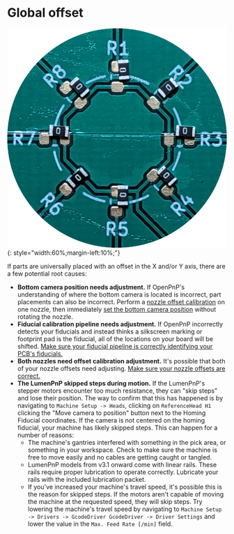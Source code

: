 # Global offset

![parts placed with a consistent global offset](img/global-offset.png){: style="width:60%;margin-left:10%;"}

If parts are universally placed with an offset in the X and/or Y axis, there are a few potential root causes:

- **Bottom camera position needs adjustment.** If OpenPnP's understanding of where the bottom camera is located is incorrect, part placements can also be incorrect. Perform a [nozzle offset calibration](/openpnp/calibration/6-nozzle-offset/) on one nozzle, then immediately [set the bottom camera position](/openpnp/calibration/7-bottom-camera-position/) without rotating the nozzle.
- **Fiducial calibration pipeline needs adjustment.** If OpenPnP incorrectly detects your fiducials and instead thinks a silkscreen marking or footprint pad is the fiducial, all of the locations on your board will be shifted. [Make sure your fiducial pipeline is correctly identifying your PCB's fiducials.](/openpnp/vision-pipeline-adjustment/3-pcb-fiducial-pipeline/)
- **Both nozzles need offset calibration adjustment.** It's possible that both of your nozzle offsets need adjusting. [Make sure your nozzle offsets are correct.](/openpnp/calibration/6-nozzle-offset/)
- **The LumenPnP skipped steps during motion.** If the LumenPnP's stepper motors encounter too much resistance, they can "skip steps" and lose their position. The way to confirm that this has happened is by navigating to `Machine Setup -> Heads`, clicking on `ReferenceHead H1` clicking the "Move camera to position" button next to the Homing Fiducial coordinates. If the camera is not centered on the homing fiducial, your machine has likely skipped steps. This can happen for a number of reasons:
    - The machine's gantries interfered with something in the pick area, or something in your workspace. Check to make sure the machine is free to move easily and no cables are getting caught or tangled.
    - LumenPnP models from v3.1 onward come with linear rails. These rails require proper lubrication to operate correctly. Lubricate your rails with the included lubrication packet.
    - If you've increased your machine's travel speed, it's possible this is the reason for skipped steps. If the motors aren't capable of moving the machine at the requested speed, they will skip steps. Try lowering the machine's travel speed by navigating to `Machine Setup -> Drivers -> GcodeDriver GcodeDriver -> Driver Settings` and lower the value in the `Max. Feed Rate [/min]` field.
